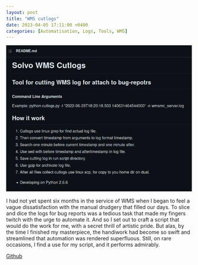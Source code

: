 ```yaml
---
layout: post
title: "WMS cutlogs"
date: 2023-04-05 17:11:00 +0400
categories: [Automatisation, Logs, Tools, WMS]
---
```


![Screenshot.png](/docs/assets/wms-cutlogs.png)

I had not yet spent six months in the service of WMS when I began to feel a vague dissatisfaction with the manual drudgery that filled our days. To slice and dice the logs for bug reports was a tedious task that made my fingers twitch with the urge to automate it. And so I set out to craft a script that would do the work for me, with a secret thrill of artistic pride. But alas, by the time I finished my masterpiece, the handiwork had become so swift and streamlined that automation was rendered superfluous. Still, on rare occasions, I find a use for my script, and it performs admirably.

[Github](https://github.com/ta0ma0/solvo-wms-cutlogs)
